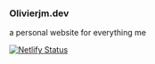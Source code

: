 ### Olivierjm.dev

a personal website for everything me

[![Netlify Status](https://api.netlify.com/api/v1/badges/d2b19b51-fc6a-4f55-94a9-bd92762a3a3e/deploy-status)](https://app.netlify.com/sites/olivierjm-dev/deploys)
